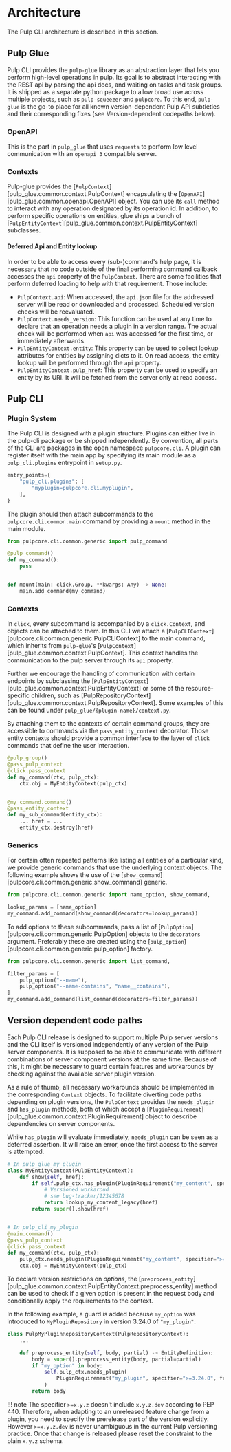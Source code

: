 # Architecture

The Pulp CLI architecture is described in this section.

## Pulp Glue

Pulp CLI provides the `pulp-glue` library as an abstraction layer that lets you perform high-level operations in pulp.
Its goal is to abstract interacting with the REST api by parsing the api docs, and waiting on tasks and task groups.
It is shipped as a separate python package to allow broad use across multiple projects, such as `pulp-squeezer` and `pulpcore`.
To this end, `pulp-glue` is the go-to place for all known version-dependent Pulp API subtleties and their corresponding fixes (see Version-dependent codepaths below).

### OpenAPI

This is the part in `pulp_glue` that uses `requests` to perform low level communication with an `openapi 3` compatible server.

### Contexts

Pulp-glue provides the [`PulpContext`][pulp_glue.common.context.PulpContext] encapsulating the [`OpenAPI`][pulp_glue.common.openapi.OpenAPI] object.
You can use its `call` method to interact with any operation designated by its operation id.
In addition, to perform specific operations on entities, glue ships a bunch of [`PulpEntityContext`][pulp_glue.common.context.PulpEntityContext] subclasses.

#### Deferred Api and Entity lookup

In order to be able to access every (sub-)command's help page,
it is necessary that no code outside of the final performing command callback accesses the `api` property of the `PulpContext`.
There are some facilities that perform deferred loading to help with that requirement.
Those include:

  - `PulpContext.api`: When accessed, the `api.json` file for the addressed server will be read or downloaded and processed.
    Scheduled version checks will be reevaluated.
  - `PulpContext.needs_version`: This function can be used at any time to declare that an operation needs a plugin in a version range.
    The actual check will be performed when `api` was accessed for the first time, or immediately afterwards.
  - `PulpEntityContext.entity`: This property can be used to collect lookup attributes for entities by assigning dicts to it.
    On read access, the entity lookup will be performed through the `api` property.
  - `PulpEntityContext.pulp_href`: This property can be used to specify an entity by its URI.
    It will be fetched from the server only at read access.

## Pulp CLI

### Plugin System

The Pulp CLI is designed with a plugin structure. Plugins can either live in the pulp-cli package or be shipped independently.
By convention, all parts of the CLI are packages in the open namespace `pulpcore.cli`.
A plugin can register itself with the main app by specifying its main module as a `pulp_cli.plugins` entrypoint in `setup.py`.

```python
entry_points={
    "pulp_cli.plugins": [
        "myplugin=pulpcore.cli.myplugin",
    ],
}
```

The plugin should then attach subcommands to the `pulpcore.cli.common.main` command by providing a `mount` method in the main module.

```python
from pulpcore.cli.common.generic import pulp_command

@pulp_command()
def my_command():
    pass


def mount(main: click.Group, **kwargs: Any) -> None:
    main.add_command(my_command)
```

### Contexts

In `click`, every subcommand is accompanied by a `click.Context`, and objects can be attached to them.
In this CLI we attach a [`PulpCLIContext`][pulpcore.cli.common.generic.PulpCLIContext] to the main command, which inherits from `pulp-glue`'s [`PulpContext`][pulp_glue.common.context.PulpContext].
This context handles the communication to the pulp server through its `api` property.

Further we encourage the handling of communication with certain endpoints by subclassing the [`PulpEntityContext`][pulp_glue.common.context.PulpEntityContext] or some of the resource-specific children, such as [PulpRepositoryContext][pulp_glue.common.context.PulpRepositoryContext].
Some examples of this can be found under `pulp_glue/{plugin-name}/context.py`.

By attaching them to the contexts of certain command groups, they are accessible to commands via the `pass_entity_context` decorator.
Those entity contexts should provide a common interface to the layer of `click` commands that define the user interaction.

```python
@pulp_group()
@pass_pulp_context
@click.pass_context
def my_command(ctx, pulp_ctx):
    ctx.obj = MyEntityContext(pulp_ctx)


@my_command.command()
@pass_entity_context
def my_sub_command(entity_ctx):
    ... href = ...
    entity_ctx.destroy(href)
```

### Generics

For certain often repeated patterns like listing all entities of a particular kind,
we provide generic commands that use the underlying context objects.
The following example shows the use of the [`show_command`][pulpcore.cli.common.generic.show_command] generic.

```python
from pulpcore.cli.common.generic import name_option, show_command,

lookup_params = [name_option]
my_command.add_command(show_command(decorators=lookup_params))
```

To add options to these subcommands, pass a list of [`PulpOption`][pulpcore.cli.common.generic.PulpOption] objects to the `decorators` argument.
Preferably these are created using the [`pulp_option`][pulpcore.cli.common.generic.pulp_option] factory.

```python
from pulpcore.cli.common.generic import list_command,

filter_params = [
    pulp_option("--name"),
    pulp_option("--name-contains", "name__contains"),
]
my_command.add_command(list_command(decorators=filter_params))
```

## Version dependent code paths

Each Pulp CLI release is designed to support multiple Pulp server versions and the CLI itself is versioned independently of any version of the Pulp server components.
It is supposed to be able to communicate with different combinations of server component versions at the same time.
Because of this, it might be necessary to guard certain features and workarounds by checking against the available server plugin version.

As a rule of thumb, all necessary workarounds should be implemented in the corresponding `Context` objects.
To facilitate diverting code paths depending on plugin versions, the `PulpContext` provides the `needs_plugin` and `has_plugin` methods, both of which accept a [`PluginRequirement`][pulp_glue.common.context.PluginRequirement] object to describe dependencies on server components.

While `has_plugin` will evaluate immediately, `needs_plugin` can be seen as a deferred assertion.
It will raise an error, once the first access to the server is attempted.

```python
# In pulp_glue_my_plugin
class MyEntityContext(PulpEntityContext):
    def show(self, href):
        if self.pulp_ctx.has_plugin(PluginRequirement("my_content", specifier=">=1.2.3", inverted=True)):
            # Versioned workaroud
            # see bug-tracker/12345678
            return lookup_my_content_legacy(href)
        return super().show(href)


# In pulp_cli_my_plugin
@main.command()
@pass_pulp_context
@click.pass_context
def my_command(ctx, pulp_ctx):
    pulp_ctx.needs_plugin(PluginRequirement("my_content", specifier=">=1.0.0"))
    ctx.obj = MyEntityContext(pulp_ctx)
```

To declare version restrictions on *options*, the [`preprocess_entity`][pulp_glue.common.context.PulpEntityContext.preprocess_entity] method can be used to check if a given option is present in the request body and conditionally apply the requirements to the context.

In the following example, a guard is added because `my_option` was introduced to `MyPluginRepository` in version 3.24.0 of `"my_plugin"`:

```python
class PulpMyPluginRepositoryContext(PulpRepositoryContext):
    ...

    def preprocess_entity(self, body, partial) -> EntityDefinition:
        body = super().preprocess_entity(body, partial=partial)
        if "my_option" in body:
            self.pulp_ctx.needs_plugin(
                PluginRequirement("my_plugin", specifier=">=3.24.0", feature=_("my feature"))
            )
        return body
```

!!! note
    The specifier `>=x.y.z` doesn't include `x.y.z.dev` according to PEP 440.
    Therefore, when adapting to an unreleased feature change from a plugin, you need to specify the prerelease part of the version explicitly.
    However `>=x.y.z.dev` is never unambiguous in the current Pulp versioning practice.
    Once that change is released please reset the constraint to the plain `x.y.z` schema.
